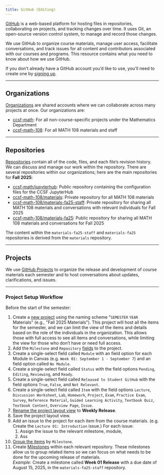 ```yaml
---
title: GitHub (Editing)
---
```


[GitHub](https://github.com/) is a web-based platform for hosting files in repositories, collaborating on projects, and tracking changes over time. It uses Git, an open-source version control system, to manage and record those changes.

We use GitHub to organize course materials, manage user access, facilitate conversations, and track issues for all content and contributors associated with our courses and programs. This resource contains what you need to know about how we use GitHub.

If you don't already have a GitHub account you’d like to use, you'll need to create one by [signing up](https://github.com/signup).

---

## Organizations

[Organizations](https://docs.github.com/en/organizations/collaborating-with-groups-in-organizations/about-organizations) are shared accounts where we can collaborate across many projects at once. Our organizations are:

- [ccsf-math](https://github.com/orgs/ccsf-math): For all non-course-specific projects under the Mathematics Department
- [ccsf-math-108](https://github.com/orgs/ccsf-math-108): For all MATH 108 materials and staff

---

## Repositories

[Repositories](https://docs.github.com/en/repositories/creating-and-managing-repositories/about-repositories) contain all of the code, files, and each file’s revision history. We can discuss and manage our work within the repository. There are several repositories within our organizations; here are the main repositories for **Fall 2025**:

- [ccsf-math/jupyterhub](https://github.com/ccsf-math/jupyterhub/): Public repository containing the configuration files for the CCSF JupyterHub
- [ccsf-math-108/materials](https://github.com/ccsf-math-108/materials): Private repository for all MATH 108 materials
- [ccsf-math-108/materials-fa25-staff](https://github.com/ccsf-math-108/materials-fa25-staff): Private repository for sharing all MATH 108 materials and conversations with relevant individuals for Fall 2025
- [ccsf-math-108/materials-fa25](https://github.com/ccsf-math-108/materials-fa25): Public repository for sharing all MATH 108 materials and conversations for Fall 2025

The content within the `materials-fa25-staff` and `materials-fa25` repositories is derived from the `materials` repository.

---

## Projects

We use [GitHub Projects](https://docs.github.com/en/issues/planning-and-tracking-with-projects) to organize the release and development of course materials each semester and to host conversations about updates, clarifications, and issues.

---

### Project Setup Workflow

Before the start of the semester:

1. Create a [new project](https://github.com/orgs/ccsf-math-108/projects) using the naming scheme "`SEMESTER` `YEAR` Materials" (e.g., "Fall 2025 Materials"). This project will host all the items for the semester, and we can limit the view of the items and details based on the role of the individuals in the organization. This allows those with full access to see all items and conversations, while limiting the view for those who don’t have or need full access.
1. Add the `Milestone` and `Repository` [fields](https://docs.github.com/en/issues/planning-and-tracking-with-projects/understanding-fields) to the project.
1. Create a single-select field called `Module` with an field option for each Module in Canvas (e.g. `Week 01: September 1 - September 7`) and an field option called `No Module`.
1. Create a single-select field called `Status` with the field options `Pending`, `Editing`, `Reviewing`, and `Ready`.
1. Create a single-select field called `Released to Student GitHub` with the field options `True`, `False`, and `Not Relevant`.
1. Create a single-select field called `Item` with the field options `Lecture`, `Discussion Worksheet`, `Lab`, `Homework`, `Project`, `Exam`, `Practice Exam`, `Survey`, `Reference Material`, `Guided Learning Activity`, `Textbook Quiz`, `Textbook Content`, `Overview Page`, `Issue`.
1. [Rename the project layout view](https://docs.github.com/en/issues/planning-and-tracking-with-projects/customizing-views-in-your-project/managing-your-views#renaming-a-saved-view) to **Weekly Release**.
1. Save the project layout view.
1. Add an issue to the project for each item from the course materials. (e.g. Create the `Lecture 01: Introduction` issue.) For each issue:
    1. Assign the issue to the relevant milestone, module, 
    1. Ass
1. [Group the items](https://docs.github.com/en/issues/planning-and-tracking-with-projects/customizing-views-in-your-project/customizing-the-table-layout#grouping-by-field-values) by `Milestone`.
1. Create [Milestones](https://docs.github.com/en/issues/using-labels-and-milestones-to-track-work/about-milestones) within each relevant repository. These milestones allow us to group related items so we can focus on what needs to be done for the upcoming release of materials.  
   *Example:* Create a milestone called **Week 01 Release** with a due date of August 15, 2025, in the `materials-fa25-staff` repository.